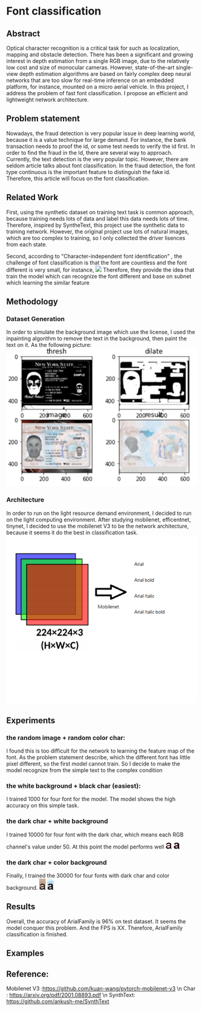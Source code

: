 # Font classification

## Abstract 

Optical character recognition is a critical task for  such as localization, mapping and obstacle detection. There has been a significant and growing interest in depth estimation from a single RGB image, due to the relatively low cost and size of monocular cameras. However, state-of-the-art single-view depth estimation algorithms are based on fairly complex deep neural networks that are too slow for real-time inference on an embedded platform, for instance, mounted on a micro aerial vehicle. In this project, I address the problem of fast font classification. I propose an efficient and lightweight network architecture. 

## Problem statement

Nowadays, the fraud detection is very popular issue in deep learning world, because it is a value technique for large demand. For instance, the bank transaction needs to proof the id, or some test needs to verify the id first. In order to find the fraud in the Id, there are several way to approach.
Currently, the text detection is the very popular topic. However, there are seldom article talks about font classification. In the fraud detection, the font type continuous is the important feature to distinguish the fake id. Therefore, this article will focus on the font classification.

## Related Work
First, using the synthetic dataset on training text task is common approach, because training needs lots of data and label this data needs lots of time. Therefore, inspired by SyntheText, this project use the synthetic data to training network. However, the original project use lots of natural images, which are too complex to training, so I only collected the driver lisences from each state. 

Second, according to "Character-independent font identification" , the challenge of font classification is that the font are countless and the font different is very small, for instance,
![](image/font.png)
Therefore, they provide the idea that train the model which can recognize the font different and base on subnet which learning the similar feature 

## Methodology 
### Dataset Generation
In order to simulate the background image which use the license, I used the inpainting algorithm to remove the text in the background, then paint the text on it. As the following picture:
![](image/image1.jpg)
### Architecture 
In order to run on the light resource demand environment, I decided to run on the light computing environment. After studying mobilenet, efficentnet, tinynet, I decided to use the mobilenet V3 to be the network architecture, because it seems it do the best in classification task.
![](image/model.png)


## Experiments
### the random image + random color char:
I found this is too difficult for the network to learning the feature map of the font. As the problem statement describe, which the different font has little pixel different, so the first model cannot train. So I decide to make the model recognize from the simple text to the complex condition
### the white background + black char (easiest):
I trained 1000 for four font for the model. The model shows the high accuracy on this simple task.
### the dark char + white background
I trained 10000 for four font with the dark char, which means each RGB channel's value under 50. At this point the model performs well 
![](image/0b.png) 
![](image/1b.png)
### the dark char + color background
Finally, I trained the 30000 for four fonts with dark char and color background.
![](image/0.png) 
![](image/1.png)
## Results

Overall, the accuracy of ArialFamily is 96% on test dataset. It seems the model conquer this problem. And the FPS is XX. Therefore, ArialFamily classification is finished.

## Examples 

## Reference:
Mobilenet V3 :https://github.com/kuan-wang/pytorch-mobilenet-v3 \n
Char : https://arxiv.org/pdf/2001.08893.pdf \n
SynthText: https://github.com/ankush-me/SynthText
